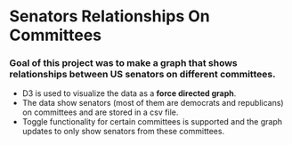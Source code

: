 # Senators Relationships On Committees


### Goal of this project was to make a graph that shows relationships between US senators on different committees.

* D3 is used to visualize the data as a **force directed graph**.
* The data show senators (most of them are democrats and republicans) on committees and are stored in a csv file.
* Toggle functionality for certain committees is supported and the graph updates to only show senators from these committees.
